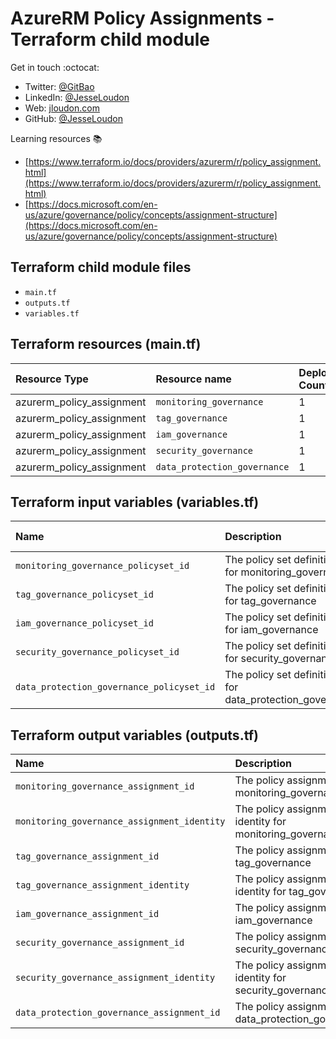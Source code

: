 # AzureRM Policy Assignments - Terraform child module

Get in touch :octocat:

* Twitter: [@GitBao](https://twitter.com/gitbao)
* LinkedIn: [@JesseLoudon](https://www.linkedin.com/in/jesseloudon/)
* Web: [jloudon.com](https://jloudon.com)
* GitHub: [@JesseLoudon](https://github.com/jesseloudon)

Learning resources :books:

* [https://www.terraform.io/docs/providers/azurerm/r/policy_assignment.html](https://www.terraform.io/docs/providers/azurerm/r/policy_assignment.html)
* [https://docs.microsoft.com/en-us/azure/governance/policy/concepts/assignment-structure](https://docs.microsoft.com/en-us/azure/governance/policy/concepts/assignment-structure)

## Terraform child module files

* `main.tf`
* `outputs.tf`
* `variables.tf`

## Terraform resources (main.tf)

| Resource Type | Resource name | Deployment Count
|:--------------|:--------------|:----------------
| azurerm_policy_assignment | `monitoring_governance` | 1
| azurerm_policy_assignment | `tag_governance` | 1
| azurerm_policy_assignment | `iam_governance` | 1
| azurerm_policy_assignment | `security_governance` | 1
| azurerm_policy_assignment | `data_protection_governance` | 1

## Terraform input variables (variables.tf)

| Name | Description | Type | Default Value
|:------|:-------------|:------|:---------
| `monitoring_governance_policyset_id` | The policy set definition id for monitoring_governance | `string` | null
| `tag_governance_policyset_id` | The policy set definition id for tag_governance | `string` | null
| `iam_governance_policyset_id` | The policy set definition id for iam_governance | `string` | null
| `security_governance_policyset_id` | The policy set definition id for security_governance | `string` | null
| `data_protection_governance_policyset_id` | The policy set definition id for data_protection_governance | `string` | null

## Terraform output variables (outputs.tf)

| Name | Description | Value
|:-------|:-----------|:----------
| `monitoring_governance_assignment_id` | The policy assignment id for monitoring_governance | azurerm_policy_assignment.monitoring_governance.id
| `monitoring_governance_assignment_identity` | The policy assignment identity for monitoring_governance | azurerm_policy_assignment.monitoring_governance.identity
| `tag_governance_assignment_id` | The policy assignment id for tag_governance | azurerm_policy_assignment.tag_governance.id
| `tag_governance_assignment_identity` | The policy assignment identity for tag_governance | azurerm_policy_assignment.tag_governance.identity
| `iam_governance_assignment_id` | The policy assignment id for iam_governance | azurerm_policy_assignment.iam_governance.id
| `security_governance_assignment_id` | The policy assignment id for security_governance | azurerm_policy_assignment.security_governance.id
| `security_governance_assignment_identity` | The policy assignment identity for security_governance | azurerm_policy_assignment.security_governance.identity
| `data_protection_governance_assignment_id` | The policy assignment id for data_protection_governance | azurerm_policy_assignment.data_protection_governance.id
